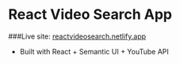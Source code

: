 # React Video Search App

###Live site: [reactvideosearch.netlify.app](https://reactvideosearch.netlify.app/)

- Built with React + Semantic UI + YouTube API
